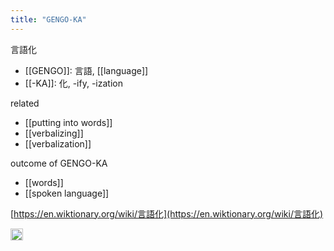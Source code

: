 ```yaml
---
title: "GENGO-KA"
---
```


言語化
- [[GENGO]]: 言語, [[language]]
- [[-KA]]: 化, -ify, -ization

related
- [[putting into words]]
- [[verbalizing]]
- [[verbalization]]

outcome of GENGO-KA
- [[words]]
- [[spoken language]]

[https://en.wiktionary.org/wiki/言語化](https://en.wiktionary.org/wiki/言語化)

<img src='https://scrapbox.io/api/pages/nishio-en/en/icon' alt='en.icon' height="19.5"/>
